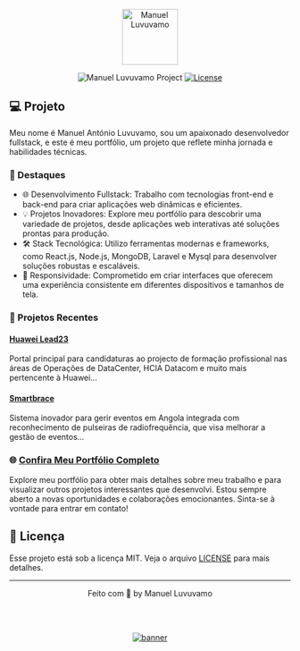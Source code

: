 <p align="center">
  <img alt="Manuel Luvuvamo" src="https://manuelluvuvamo.vercel.app/img/bandeira.jpg" width="100px" />
</p>

<p align="center">
  <img src="https://img.shields.io/static/v1?label=@manuelluvuvamo&message=Awareness&color=ffca00&labelColor=202024" alt="Manuel Luvuvamo Project" />
  <a href="LICENSE"><img  src="https://img.shields.io/static/v1?label=License&message=MIT&color=ffca00&labelColor=202024" alt="License"></a>
</p>

## 💻 Projeto

Meu nome é Manuel António Luvuvamo, sou um apaixonado desenvolvedor fullstack, e este é meu portfólio, um projeto que reflete minha jornada e habilidades técnicas.

### 🚀 Destaques

- 🌐 Desenvolvimento Fullstack: Trabalho com tecnologias front-end e back-end para criar aplicações web dinâmicas e eficientes.
- 💡 Projetos Inovadores: Explore meu portfólio para descobrir uma variedade de projetos, desde aplicações web interativas até soluções prontas para produção.
- 🛠️ Stack Tecnológica: Utilizo ferramentas modernas e frameworks, como React.js, Node.js, MongoDB, Laravel e Mysql para desenvolver soluções robustas e escaláveis.
- 📱 Responsividade: Comprometido em criar interfaces que oferecem uma experiência consistente em diferentes dispositivos e tamanhos de tela.

### 📂 Projetos Recentes

#### [Huawei Lead23](https://lead23.itel.gov.ao)
Portal principal para candidaturas ao projecto de formação profissional nas áreas de Operações de DataCenter, HCIA Datacom e muito mais pertencente à Huawei...

#### [Smartbrace](http://smartbrace.ao)
Sistema inovador para gerir eventos em Angola integrada com reconhecimento de pulseiras de radiofrequência, que visa melhorar a gestão de eventos...

### 🌐 [Confira Meu Portfólio Completo](https://manuelluvuvamo.vercel.app)

Explore meu portfólio para obter mais detalhes sobre meu trabalho e para visualizar outros projetos interessantes que desenvolvi. Estou sempre aberto a novas oportunidades e colaborações emocionantes. Sinta-se à vontade para entrar em contato!

## 📝 Licença

Esse projeto está sob a licença MIT. Veja o arquivo [LICENSE](LICENSE) para mais detalhes.

---

<p align="center">
  Feito com 💛 by Manuel Luvuvamo
</p>

<!--START_SECTION:footer-->

<br />
<br />

<p align="center">
  <a href="https://manuelluvuvamo.vercel.app/" target="_blank">
    <img align="center" src="https://manuelluvuvamo.vercel.app/banner.png" alt="banner"/>
  </a>
</p>

<!--END_SECTION:footer-->

